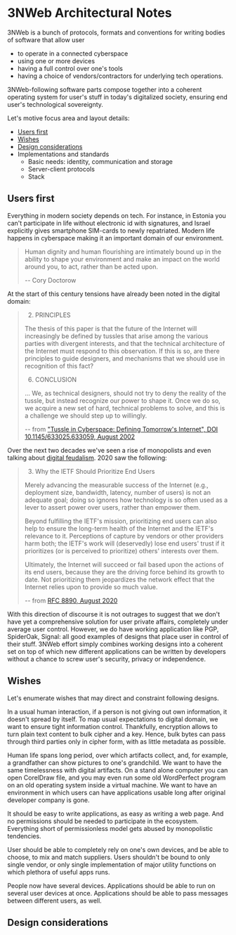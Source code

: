 # 3NWeb Architectural Notes

3NWeb is a bunch of protocols, formats and conventions for writing bodies of software that allow user
 - to operate in a connected cyberspace
 - using one or more devices
 - having a full control over one's tools
 - having a choice of vendors/contractors for underlying tech operations.

3NWeb-following software parts compose together into a coherent operating system for user's stuff in today's digitalized society, ensuring end user's technological sovereignty.

Let's motive focus area and layout details:
 - [Users first](#section-raison)
 - [Wishes](#section-wishes)
 - [Design considerations](#section-considerations)
 - Implementations and standards
   - Basic needs: identity, communication and storage
   - Server-client protocols
   - Stack


## <a name="section-raison"></a> Users first

Everything in modern society depends on tech. For instance, in Estonia you can't participate in life without electronic id with signatures, and Israel explicitly gives smartphone SIM-cards to newly repatriated. Modern life happens in cyberspace making it an important domain of our environment.
 
> Human dignity and human flourishing are intimately bound up in the ability to shape your environment and make an impact on the world around you, to act, rather than be acted upon.
>
> -- Cory Doctorow

At the start of this century tensions have already been noted in the digital domain:
> 2. PRINCIPLES
>
> The thesis of this paper is that the future of the Internet will increasingly be defined
by tussles that arise among the various parties with divergent interests, and that
the technical architecture of the Internet must respond to this observation. If this is
so, are there principles to guide designers, and mechanisms that we should use in
recognition of this fact?
>
> 6. CONCLUSION
>
> ... We, as technical designers, should not try to deny the reality of the tussle, but instead recognize our power to shape it. Once we do so, we acquire a new set of hard, technical problems to solve, and this is a challenge we should step up to willingly.
>
> -- from ["Tussle in Cyberspace: Defining Tomorrow's Internet", DOI 10.1145/633025.633059, August 2002](https://groups.csail.mit.edu/ana/Publications/PubPDFs/Tussle2002.pdf)

Over the next two decades we've seen a rise of monopolists and even talking about [digital feudalism](https://www.schneier.com/blog/archives/2012/12/feudal_sec.html). 2020 saw the following:
> 3. Why the IETF Should Prioritize End Users
>
> Merely advancing the measurable success of the Internet (e.g., deployment size, bandwidth, latency, number of users) is not an adequate goal; doing so ignores how technology is so often used as a lever to assert power over users, rather than empower them.
>
> Beyond fulfilling the IETF's mission, prioritizing end users can also help to ensure the long-term health of the Internet and the IETF's relevance to it.  Perceptions of capture by vendors or other providers harm both; the IETF's work will (deservedly) lose end users' trust if it prioritizes (or is perceived to prioritize) others' interests over them.
>
> Ultimately, the Internet will succeed or fail based upon the actions of its end users, because they are the driving force behind its growth to date.  Not prioritizing them jeopardizes the network effect that the Internet relies upon to provide so much value.
>
> -- from [RFC 8890, August 2020](https://www.rfc-editor.org/rfc/rfc8890.txt)

With this direction of discourse it is not outrages to suggest that we don't have yet a comprehensive solution for user private affairs, completely under average user control. However, we do have working application like PGP, SpiderOak, Signal: all good examples of designs that place user in control of their stuff. 3NWeb effort simply combines working designs into a coherent set on top of which new different applications can be written by developers without a chance to screw user's security, privacy or independence.


## <a name="section-wishes"></a> Wishes

Let's enumerate wishes that may direct and constraint following designs.

In a usual human interaction, if a person is not giving out own information, it doesn't spread by itself. To map usual expectations to digital domain, we want to ensure tight information control. Thankfully, encryption allows to turn plain text content to bulk cipher and a key. Hence, bulk bytes can pass through third parties only in cipher form, with as little metadata as possible.

Human life spans long period, over which artifacts collect, and, for example, a grandfather can show pictures to one's grandchild. We want to have the same timelessness with digital artifacts. On a stand alone computer you can open CorelDraw file, and you may even run some old WordPerfect program on an old operating system inside a virtual machine. We want to have an environment in which users can have applications usable long after original developer company is gone.

It should be easy to write applications, as easy as writing a web page. And no permissions should be needed to participate in the ecosystem. Everything short of permissionless model gets abused by monopolistic tendencies.

User should be able to completely rely on one's own devices, and be able to choose, to mix and match suppliers. Users shouldn't be bound to only single vendor, or only single implementation of major utility functions on which plethora of useful apps runs.

People now have several devices. Applications should be able to run on several user devices at once. Applications should be able to pass messages between different users, as well.


## <a name="section-considerations"></a> Design considerations



